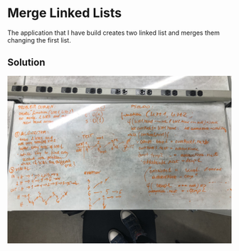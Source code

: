 # Merge Linked Lists

The application that I have build creates two linked list and merges them changing the first list.

## Solution
![ll-merge](assets/ll-merge.JPG)
